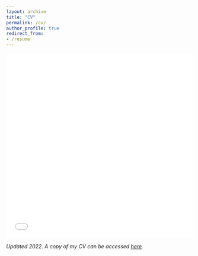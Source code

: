 ```yaml
---
layout: archive
title: "CV"
permalink: /cv/
author_profile: true
redirect_from:
- /resume
---
```


<iframe src="/files/Sivaramakrishnan_Subramanian_Resume.pdf" width="100%" height="500" frameborder="no" border="0" marginwidth="0" marginheight="0"></iframe>

_Updated 2022. A copy of my CV can be accessed [here](/files/Sivaramakrishnan_Subramanian_Resume.pdf)._
